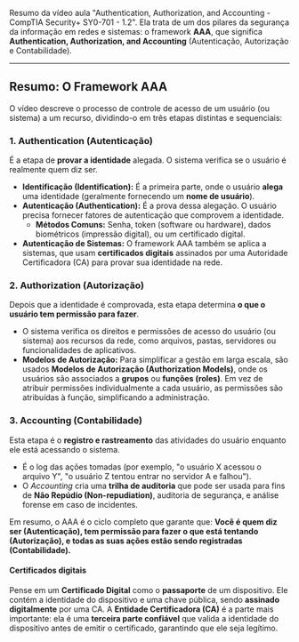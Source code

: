 Resumo da vídeo aula "Authentication, Authorization, and Accounting - CompTIA Security+ SY0-701 - 1.2". Ela trata de um dos pilares da segurança da informação em redes e sistemas: o framework **AAA**, que significa **Authentication, Authorization, and Accounting** (Autenticação, Autorização e Contabilidade).

---

## Resumo: O Framework AAA

O vídeo descreve o processo de controle de acesso de um usuário (ou sistema) a um recurso, dividindo-o em três etapas distintas e sequenciais:

### 1. Authentication (Autenticação)

É a etapa de **provar a identidade** alegada. O sistema verifica se o usuário é realmente quem diz ser.

* **Identificação (Identification):** É a primeira parte, onde o usuário **alega** uma identidade (geralmente fornecendo um **nome de usuário**).
* **Autenticação (Authentication):** É a prova dessa alegação. O usuário precisa fornecer fatores de autenticação que comprovem a identidade.
    * **Métodos Comuns:** Senha, token (software ou hardware), dados biométricos (impressão digital), ou um certificado digital.
* **Autenticação de Sistemas:** O framework AAA também se aplica a sistemas, que usam **certificados digitais** assinados por uma Autoridade Certificadora (CA) para provar sua identidade na rede.

### 2. Authorization (Autorização)

Depois que a identidade é comprovada, esta etapa determina **o que o usuário tem permissão para fazer**.

* O sistema verifica os direitos e permissões de acesso do usuário (ou sistema) aos recursos da rede, como arquivos, pastas, servidores ou funcionalidades de aplicativos.
* **Modelos de Autorização:** Para simplificar a gestão em larga escala, são usados **Modelos de Autorização (Authorization Models)**, onde os usuários são associados a **grupos** ou **funções (roles)**. Em vez de atribuir permissões individualmente a cada usuário, as permissões são atribuídas à função, simplificando a administração.

### 3. Accounting (Contabilidade)

Esta etapa é o **registro e rastreamento** das atividades do usuário enquanto ele está acessando o sistema.

* É o log das ações tomadas (por exemplo, "o usuário X acessou o arquivo Y", "o usuário Z tentou entrar no servidor A e falhou").
* O *Accounting* cria uma **trilha de auditoria** que pode ser usada para fins de **Não Repúdio (Non-repudiation)**, auditoria de segurança, e análise forense em caso de incidentes.

Em resumo, o AAA é o ciclo completo que garante que: **Você é quem diz ser (Autenticação), tem permissão para fazer o que está tentando (Autorização), e todas as suas ações estão sendo registradas (Contabilidade).**

#### Certificados digitais
Pense em um **Certificado Digital** como o **passaporte** de um dispositivo. Ele contém a identidade do dispositivo e uma chave pública, sendo **assinado digitalmente** por uma CA. A **Entidade Certificadora (CA)** é a parte mais importante: ela é uma **terceira parte confiável** que valida a identidade do dispositivo antes de emitir o certificado, garantindo que ele seja legítimo.
